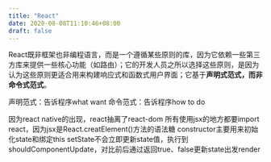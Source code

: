 ```yaml
---
title: "React"
date: 2020-08-08T11:10:46+08:00
draft: false
---
```


React既非框架也非编程语言，而是一个遵循某些原则的库，因为它依赖一些第三方库来提供一些核心功能（如路由）；它的开发人员之所以选择这些原则，是因为认为这些原则更适合用来构建响应式和函数式用户界面；它基于**声明式范式，而非命令式范式**。

声明范式：告诉程序what want
命令范式：告诉程序how to do

因为react native的出现，react抽离了react-dom
所有使用jsx的地方都要import react，因为jsx是React.creatElement()方法的语法糖
constructor主要用来初始化state和绑定this
setState不会立即更新state值，执行到shouldComponentUpdate，对比前后通过返回true、false更新state出发render
